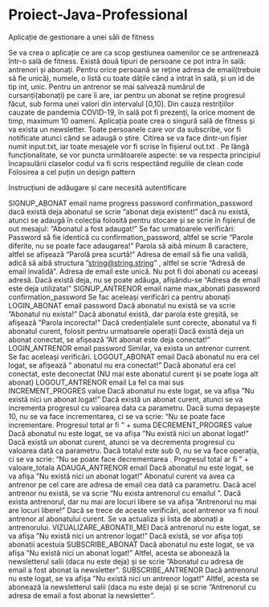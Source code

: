 # Proiect-Java-Professional

Aplicație de gestionare a unei săli de fitness

Se va crea o aplicație ce are ca scop gestiunea oamenilor ce se antrenează într-o sală de fitness.
Există două tipuri de persoane ce pot intra în sală: antrenori și abonați.  Pentru orice persoană se reține adresa de email(trebuie să fie unică), numele, o listă cu toate dățile când a intrat în sală, și un id de tip int, unic. Pentru un antrenor se mai salvează numărul de cursanți(abonați) pe care îi are, iar pentru un abonat se reține progresul făcut, sub forma unei valori din intervalul [0,10]. 
Din cauza restrițiilor cauzate de pandemia COVID-19, în sală pot fi prezenți, la orice moment de timp, maximum 10 oameni. Aplicația poate crea o singură sală de fitness și va exista un newsletter. Toate persoanele care vor da subscribe, vor fi notificate atunci când se adaugă o știre. 
Citirea se va face dintr-un fișier numit input.txt, iar toate mesajele vor fi scrise în fișierul out.txt .
Pe lângă funcționalitate, se vor puncta următoarele aspecte:
se va respecta principiul încapsulării claselor
codul va fi scris respectând regulile de clean code
Folosirea a cel puțin un design pattern

Instrucțiuni de adăugare și care necesită autentificare

SIGNUP_ABONAT email name progress password confirmation_password
dacă există deja abonatul se scrie “abonat deja existent!”
dacă nu există, atunci se adaugă în colecția folosită pentru stocare și se scrie în fișierul de out mesajul: “Abonatul <name> a fost adaugat!”
Se fac urmatoarele verificări:
Password să fie identică cu confirmation_password, altfel se scrie “Parole diferite, nu se poate face adaugarea!”
Parola să aibă minum 8 caractere, altfel se afișează “Parolă prea scurtă!”
Adresa de email să fie una validă, adică să aibă structura ”string@string.string” , altfel se scrie “Adresă de email invalidă”. 
Adresa de email este unică. Nu pot fi doi abonati cu aceeași adresă. Dacă există deja, nu se poate adăuga, afișându-se “Adresa de email este deja utilizata!”
SIGNUP_ANTRENOR email name max_abonati password confirmation_password
Se fac aceleași verificări ca pentru abonați
LOGIN_ABONAT email password
Dacă abonatul nu există se va scrie ”Abonatul nu exista!”
Dacă abonatul există, dar parola este greșită, se afișează ”Parola incorecta!”
Dacă credențialele sunt corecte, abonatul va fi abonatul curent, folosit pentru urmatoarele operații
Dacă există deja un abonat conectat, se afișează ”Alt abonat este deja conectat!”
LOGIN_ANTRENOR email password
Similar, va exista un antrenor current. Se fac aceleași verificări.
LOGOUT_ABONAT email
Dacă abonatul nu era cel logat, se afișează ” abonatul nu era conectat!”
Dacă abonatul era cel conectat, este deconectat (NU mai este abonatul curent și se poate loga alt abonat)
LOGOUT_ANTRENOR email
La fel ca mai sus
INCREMENT_PROGRES value
Dacă abonatul nu este logat, se va afișa  ”Nu există nici un abonat logat!”
Dacă există un abonat curent, atunci se va incrementa progresul cu valoarea data ca parametru. Dacă suma depașește 10, nu se va face incrementarea, ci se va scrie: “Nu se poate face incrementare. Progresul total ar fi ” + suma 
DECREMENT_PROGRES value
Dacă abonatul nu este logat, se va afișa  ”Nu există nici un abonat logat!”
Dacă există un abonat curent, atunci se va decrementa progresul cu valoarea dată ca parametru. Dacă totalul este sub 0, nu se va face operația, ci se va scrie: “Nu se poate face decrementarea . Progresul total ar fi ” + valoare_totala 
ADAUGA_ANTRENOR email
Dacă abonatul nu este logat, se va afișa  ”Nu există nici un abonat logat!”
Abonatul curent va avea ca antrenor pe cel care are adresa de email cea dată ca parametru.
Dacă acel antrenor nu există, se va scrie “Nu exista antrenorul cu emailul <email>”.
Dacă exista antrenorul, dar nu mai are locuri libere se va afișa ”Antrenorul nu mai are locuri libere!”
Dacă se trece de aceste verificări, acel antrenor va fi noul antrenor al abonatului curent. Se va actualiza și lista de abonați a antrenorului.
VIZUALIZARE_ABONATII_MEI
Dacă antrenorul nu este logat, se va afișa  ”Nu există nici un antrenor logat!”
Dacă există, se vor afișa toți abonații acestuia
SUBSCRIBE_ABONAT
Dacă abonatul nu este logat, se va afișa  ”Nu există nici un abonat logat!”
Altfel, acesta se abonează la newsletterul salii (daca nu este deja) și se scrie ”Abonatul cu adresa de email  <email> a fost abonat la newsletter”.
SUBSCRIBE_ANTRENOR
Dacă antrenorul nu este logat, se va afișa  ”Nu există nici un antrenor logat!”
Altfel, acesta se abonează la newsletterul salii (daca nu este deja) și se scrie ”Antrenorul cu adresa de email  <email> a fost abonat la newsletter”.
